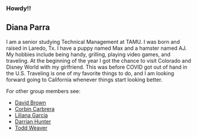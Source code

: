 ### Howdy!!

## Diana Parra

I am a senior studying Technical Management at TAMU. I was born and raised in Laredo, Tx. I have a puppy named Max and a hamster named AJ. My hobbies include being handy, grilling, playing video games, and traveling. At the beginning of the year I got the chance to visit Colorado and Disney World with my girlfriend. This was before COVID got out of hand in the U.S. Traveling is one of my favorite things to do, and I am looking forward going to California whenever things start looking better.     


For other group members see:
 * [David Brown](https://gvgtw.github.io/tcmg412-project2/David)
 * [Corbin Carbrera](https://gvgtw.github.io/tcmg412-project2/index)
 * [Liliana Garcia](https://gvgtw.github.io/tcmg412-project2/liliana)
 * [Darrian Hunter](https://gvgtw.github.io/tcmg412-project2/Darrian)
 * [Todd Weaver](https://gvgtw.github.io/tcmg412-project2/Todd)
